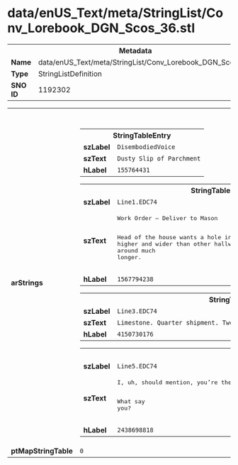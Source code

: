<h1>data/enUS_Text/meta/StringList/Conv_Lorebook_DGN_Scos_36.stl</h1><table><tr><th colspan="100%">Metadata</th></tr><tr><td><b>Name</b></td><td>data/enUS_Text/meta/StringList/Conv_Lorebook_DGN_Scos_36.stl</td></tr><tr><td><b>Type</b></td><td>StringListDefinition</td></tr><tr><td><b>SNO ID</b></td><td>1192302</td></tr></table>

<table><tr><th colspan="100%">Fields</th></tr><tr><td><b>arStrings</b></td><td><table><tr><th colspan="100%">StringTableEntry</th></tr><tr><td><b>szLabel</b></td><td><code>DisembodiedVoice</code></td></tr><tr><td><b>szText</b></td><td><code>Dusty Slip of Parchment</code></td></tr><tr><td><b>hLabel</b></td><td><code>155764431</code></td></tr></table>


<table><tr><th colspan="100%">StringTableEntry</th></tr><tr><td><b>szLabel</b></td><td><code>Line1.EDC74</code></td></tr><tr><td><b>szText</b></td><td><pre>Work Order – Deliver to Mason 

Head of the house wants a hole in the cellar bricked up. Passage runs higher and wider than other hallways in the keep. Eh, must’ve been around much longer.</pre></td></tr><tr><td><b>hLabel</b></td><td><code>1567794238</code></td></tr></table>


<table><tr><th colspan="100%">StringTableEntry</th></tr><tr><td><b>szLabel</b></td><td><code>Line3.EDC74</code></td></tr><tr><td><b>szText</b></td><td><code>Limestone. Quarter shipment. Two hands should cover it. One good day’s work.</code></td></tr><tr><td><b>hLabel</b></td><td><code>4150730176</code></td></tr></table>


<table><tr><th colspan="100%">StringTableEntry</th></tr><tr><td><b>szLabel</b></td><td><code>Line5.EDC74</code></td></tr><tr><td><b>szText</b></td><td><pre>I, uh, should mention, you’re the second crew we’ve asked. First backed out after they saw the hole. I won’t deny, the damn thing raises the hackles. But Donan’s offering twice your rate to keep this quick and quiet. 

What say you?</pre></td></tr><tr><td><b>hLabel</b></td><td><code>2438698818</code></td></tr></table>


</td></tr><tr><td><b>ptMapStringTable</b></td><td><code>0</code></td></tr></table>

